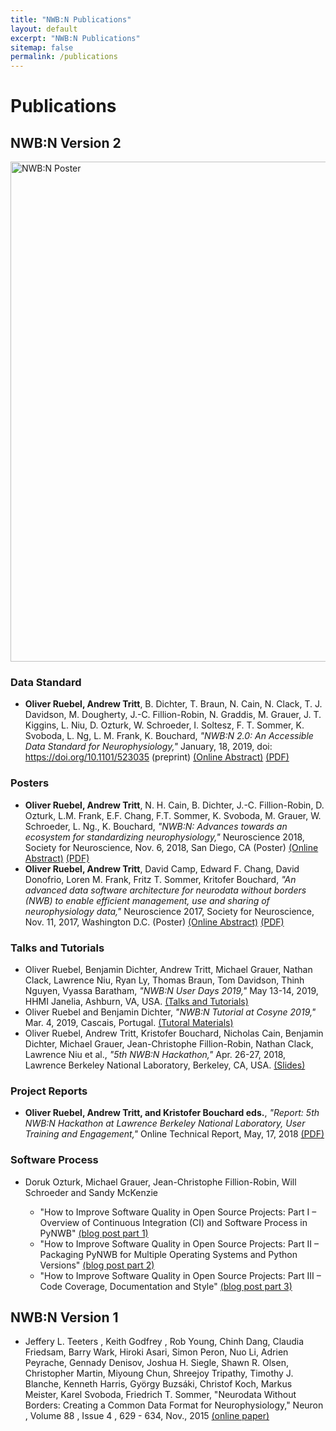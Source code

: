 ```yaml
---
title: "NWB:N Publications"
layout: default
excerpt: "NWB:N Publications"
sitemap: false
permalink: /publications
---
```



# Publications


## NWB:N Version 2

<a href="https://github.com/NeurodataWithoutBorders/neurodatawithoutborders.github.io/raw/master/publications/ruebel_sfn_2017.pdf"><img alt="NWB:N Poster" src="publications/ruebel_sfn_2017.png" width="800" class="center-block"></a>


### Data Standard
* **Oliver Ruebel, Andrew Tritt**, B. Dichter, T. Braun, N. Cain, N. Clack,
  T. J. Davidson, M. Dougherty, J.-C. Fillion-Robin, N. Graddis,  M. Grauer,
  J. T. Kiggins, L. Niu, D. Ozturk, W. Schroeder, I. Soltesz, F. T. Sommer,
  K. Svoboda, L. Ng, L. M. Frank, K. Bouchard,
  *"NWB:N 2.0: An Accessible Data Standard for Neurophysiology,"* January, 18, 2019,
  doi: https://doi.org/10.1101/523035  (preprint)
  [(Online Abstract)](https://www.biorxiv.org/content/early/2019/01/17/523035) [(PDF)](https://www.biorxiv.org/content/biorxiv/early/2019/01/17/523035.full.pdf)


### Posters
* **Oliver Ruebel, Andrew Tritt**, N. H. Cain, B. Dichter, J.-C. Fillion-Robin, D. Ozturk,
  L.M. Frank, E.F. Chang, F.T. Sommer, K. Svoboda, M. Grauer, W. Schroeder, L. Ng., K. Bouchard,
  *"NWB:N: Advances towards an ecosystem for standardizing neurophysiology,"* Neuroscience 2018,
  Society for Neuroscience, Nov. 6, 2018, San Diego, CA
  (Poster) [(Online Abstract)](https://abstractsonline.com/pp8/#!/4649/presentation/22546)
  [(PDF)](https://github.com/NeurodataWithoutBorders/neurodatawithoutborders.github.io/raw/master/publications/ruebel_sfn_2018.pdf)
* **Oliver Ruebel, Andrew Tritt**, David Camp, Edward F. Chang, David Donofrio, Loren M. Frank,
  Fritz T. Sommer, Kritofer Bouchard, *"An advanced data software architecture for neurodata
  without borders (NWB) to enable efficient management, use and sharing of neurophysiology data,"*
  Neuroscience 2017, Society for Neuroscience, Nov. 11, 2017, Washington D.C.
  (Poster) [(Online Abstract)](http://www.abstractsonline.com/pp8/#!/4376/presentation/22013)
  [(PDF)](https://github.com/NeurodataWithoutBorders/neurodatawithoutborders.github.io/raw/master/publications/ruebel_sfn_2017.pdf)

### Talks and Tutorials

* Oliver Ruebel, Benjamin Dichter, Andrew Tritt, Michael Grauer, Nathan Clack, Lawrence Niu, Ryan Ly, Thomas Braun, Tom Davidson, Thinh Nguyen, Vyassa Baratham, *"NWB:N User Days 2019,"* May 13-14, 2019, HHMI Janelia, Ashburn, VA, USA. [(Talks and Tutorials)](https://neurodatawithoutborders.github.io/nwb_hackathons/HCK06_2019_Janelia/#resources)
* Oliver Ruebel and Benjamin Dichter, *"NWB:N Tutorial at Cosyne 2019,"*  Mar. 4, 2019, Cascais, Portugal. [(Tutoral Materials)](https://neurodatawithoutborders.github.io/nwb_hackathons/Cosyne_2019/#tutorial-program)
* Oliver Ruebel, Andrew Tritt, Kristofer Bouchard, Nicholas Cain, Benjamin Dichter, Michael Grauer, Jean-Christophe Fillion-Robin, Nathan Clack, Lawrence Niu et al., *"5th NWB:N Hackathon,"* Apr. 26-27, 2018, Lawrence Berkeley National Laboratory, Berkeley, CA, USA. [(Slides)](https://neurodatawithoutborders.github.io/nwb_hackathons/HCK05_2018_Berkeley/#slides)


### Project Reports

* **Oliver Ruebel, Andrew Tritt, and Kristofer Bouchard eds.**, *"Report: 5th NWB:N Hackathon at Lawrence Berkeley National Laboratory, User Training and Engagement,"* Online Technical Report, May, 17, 2018 [(PDF)](https://github.com/NeurodataWithoutBorders/nwb_hackathons/raw/master/HCK05_2018_Berkeley/report/report-5th-nwbn-hackathon-at-lbnl.pdf)

### Software Process

* Doruk Ozturk, Michael Grauer, Jean-Christophe Fillion-Robin, Will Schroeder and Sandy McKenzie

  * "How to Improve Software Quality in Open Source Projects: Part I – Overview of Continuous Integration (CI) and Software Process in PyNWB"
    [(blog post part 1)](https://blog.kitware.com/how-to-improve-software-quality-in-open-source-projects-part-i-overview-of-continuous-integration-ci-and-software-process-in-pynwb/)
  * "How to Improve Software Quality in Open Source Projects: Part II – Packaging PyNWB for Multiple Operating Systems and Python Versions"
    [(blog post part 2)](https://blog.kitware.com/improving-software-quality-in-open-source-projects-part-ii-packaging-pynwb-for-multiple-operating-systems-and-python-versions/)
   * "How to Improve Software Quality in Open Source Projects: Part III – Code Coverage, Documentation and Style"
    [(blog post part 3)](https://blog.kitware.com/how-to-improve-software-quality-in-open-source-projects-part-iii-code-coverage-documentation-and-style/)



## NWB:N Version 1

*  Jeffery L. Teeters , Keith Godfrey , Rob Young, Chinh Dang, Claudia Friedsam, Barry Wark, Hiroki Asari,
   Simon Peron, Nuo Li, Adrien Peyrache, Gennady Denisov, Joshua H. Siegle, Shawn R. Olsen, Christopher Martin,
   Miyoung Chun, Shreejoy Tripathy, Timothy J. Blanche, Kenneth Harris, György Buzsáki, Christof Koch,
   Markus Meister, Karel Svoboda, Friedrich T. Sommer, "Neurodata Without Borders: Creating a Common Data
   Format for Neurophysiology," Neuron , Volume 88 , Issue 4 , 629 - 634, Nov., 2015
   [(online paper)](http://www.cell.com/neuron/fulltext/S0896-6273(15)00919-8)

